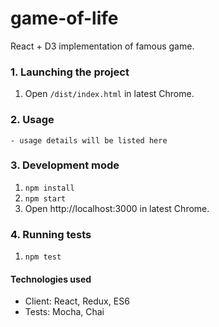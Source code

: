 # game-of-life
React + D3 implementation of famous game.

### 1. Launching the project 

1. Open `/dist/index.html` in latest Chrome.

### 2. Usage
    - usage details will be listed here

### 3. Development mode

1. `npm install`
2. `npm start`
3. Open http://localhost:3000 in latest Chrome.

### 4. Running tests

1. `npm test`


#### Technologies used
- Client: React, Redux, ES6
- Tests: Mocha, Chai
